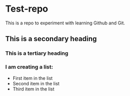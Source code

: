 Test-repo
=========

This is a repo to experiment with learning Github and Git.

## This is a secondary heading
### This is a tertiary heading

### I am creating a list:
* First item in the list
* Second item in the list
* Third item in the list

 



